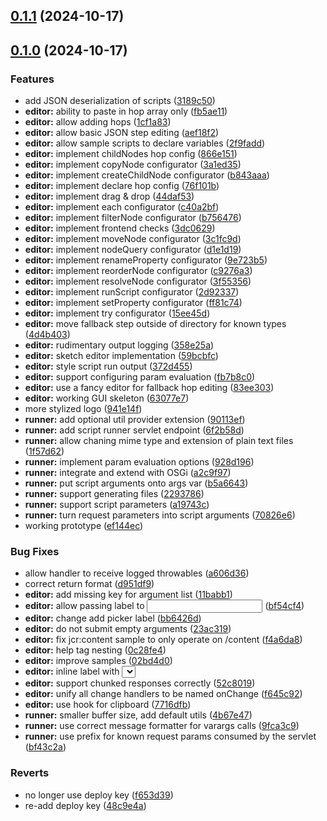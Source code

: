 ## [0.1.1](https://github.com/swisscom/JCR-Hopper/compare/v0.1.0...v0.1.1) (2024-10-17)

## [0.1.0](https://github.com/swisscom/JCR-Hopper/compare/ef144ec37492e90125b5e60d0bb0db35973e9c1c...v0.1.0) (2024-10-17)


### Features

* add JSON deserialization of scripts ([3189c50](https://github.com/swisscom/JCR-Hopper/commit/3189c5019fe555ae84725f063ac2eebe8f3ae4b9))
* **editor:** ability to paste in hop array only ([fb5ae11](https://github.com/swisscom/JCR-Hopper/commit/fb5ae11233cef147e5e628b98bda55176a3083da))
* **editor:** allow adding hops ([1cf1a83](https://github.com/swisscom/JCR-Hopper/commit/1cf1a832ece9d45f7a99440ab685d7b3fe1cccba))
* **editor:** allow basic JSON step editing ([aef18f2](https://github.com/swisscom/JCR-Hopper/commit/aef18f2ba28af67c46cbea0eb1b8f6bc363c2cb2))
* **editor:** allow sample scripts to declare variables ([2f9fadd](https://github.com/swisscom/JCR-Hopper/commit/2f9fadd8e136a789cbdda21756655d61bea52695))
* **editor:** implement childNodes hop config ([866e151](https://github.com/swisscom/JCR-Hopper/commit/866e151c0e7014fc66720f373a52ffbc8d421ca6))
* **editor:** implement copyNode configurator ([3a1ed35](https://github.com/swisscom/JCR-Hopper/commit/3a1ed3586f310572daea7e460f0b093208882b58))
* **editor:** implement createChildNode configurator ([b843aaa](https://github.com/swisscom/JCR-Hopper/commit/b843aaaa96a2d743015bb392277c2919eb9e0fa1))
* **editor:** implement declare hop config ([76f101b](https://github.com/swisscom/JCR-Hopper/commit/76f101b846da6f6a2520bc8aa6b5a97d8b3dfe21))
* **editor:** implement drag & drop ([44daf53](https://github.com/swisscom/JCR-Hopper/commit/44daf537faa649550e83876e1ef35b20f0e51fcb))
* **editor:** implement each configurator ([c40a2bf](https://github.com/swisscom/JCR-Hopper/commit/c40a2bfce5808a912d896090c7772cb2343ba5e2))
* **editor:** implement filterNode configurator ([b756476](https://github.com/swisscom/JCR-Hopper/commit/b7564768e9e7705a6d42abb66dbb6b0d0b0f4cbb))
* **editor:** implement frontend checks ([3dc0629](https://github.com/swisscom/JCR-Hopper/commit/3dc06291cfb13a3f6270a6b89fc03d2693360cfd))
* **editor:** implement moveNode configurator ([3c1fc9d](https://github.com/swisscom/JCR-Hopper/commit/3c1fc9d6f4ddc8bf050edb2fbc40627c9869c6d4))
* **editor:** implement nodeQuery configurator ([d1e1d19](https://github.com/swisscom/JCR-Hopper/commit/d1e1d199e2b80f3e8a58fa91e106f01eddebc1dd))
* **editor:** implement renameProperty configurator ([9e723b5](https://github.com/swisscom/JCR-Hopper/commit/9e723b5004e6fd684b5fe14e707f129b29bbb92e))
* **editor:** implement reorderNode configurator ([c9276a3](https://github.com/swisscom/JCR-Hopper/commit/c9276a38210338b0e3d581466674a1fd8a3a39bf))
* **editor:** implement resolveNode configurator ([3f55356](https://github.com/swisscom/JCR-Hopper/commit/3f55356d4edae9c0c80c637f4678c9bd56aedd8c))
* **editor:** implement runScript configurator ([2d92337](https://github.com/swisscom/JCR-Hopper/commit/2d9233735dc98d198e226d0400d452b99331935d))
* **editor:** implement setProperty configurator ([ff81c74](https://github.com/swisscom/JCR-Hopper/commit/ff81c7427834f6247685f8897df125d0ee3508ec))
* **editor:** implement try configurator ([15ee45d](https://github.com/swisscom/JCR-Hopper/commit/15ee45d20703439306165733be57010438d2fb37))
* **editor:** move fallback step outside of directory for known types ([4d4b403](https://github.com/swisscom/JCR-Hopper/commit/4d4b4032eb792caa165d99ed64c8addc2dad85af))
* **editor:** rudimentary output logging ([358e25a](https://github.com/swisscom/JCR-Hopper/commit/358e25a19509dffccecd5b46dcf7b76d65c6bd3a))
* **editor:** sketch editor implementation ([59bcbfc](https://github.com/swisscom/JCR-Hopper/commit/59bcbfc33719812662d8c55de7b953536a48fcd1))
* **editor:** style script run output ([372d455](https://github.com/swisscom/JCR-Hopper/commit/372d455c11450184ca684b1e47e8dfcff71bbf33))
* **editor:** support configuring param evaluation ([fb7b8c0](https://github.com/swisscom/JCR-Hopper/commit/fb7b8c0d528e0f0d2a2fbdaef70c3a5c43b7a51c))
* **editor:** use a fancy editor for fallback hop editing ([83ee303](https://github.com/swisscom/JCR-Hopper/commit/83ee3035f587c9c9d7a87b799ffcbbb296215fae))
* **editor:** working GUI skeleton ([63077e7](https://github.com/swisscom/JCR-Hopper/commit/63077e77fce9168b73402b8136b5f0bf4665d58f))
* more stylized logo ([941e14f](https://github.com/swisscom/JCR-Hopper/commit/941e14feb5d87e9db5920e04d886519edca11a01))
* **runner:** add optional util provider extension ([90113ef](https://github.com/swisscom/JCR-Hopper/commit/90113ef1ade930c2fd247b9196a05aa2301ae51f))
* **runner:** add script runner servlet endpoint ([6f2b58d](https://github.com/swisscom/JCR-Hopper/commit/6f2b58d2599d6aef298d13a89ded1813cd5237b2))
* **runner:** allow chaning mime type and extension of plain text files ([1f57d62](https://github.com/swisscom/JCR-Hopper/commit/1f57d62d992c94b6ff2d8d81576864cfac8933c6))
* **runner:** implement param evaluation options ([928d196](https://github.com/swisscom/JCR-Hopper/commit/928d196191173947c881602486f05c834acecd9d))
* **runner:** integrate and extend with OSGi ([a2c9f97](https://github.com/swisscom/JCR-Hopper/commit/a2c9f970c19895444756baa89b8d203e538ca781))
* **runner:** put script arguments onto args var ([b5a6643](https://github.com/swisscom/JCR-Hopper/commit/b5a66435e8b84fdbd31e7d489ea108a6c18ed38a))
* **runner:** support generating files ([2293786](https://github.com/swisscom/JCR-Hopper/commit/2293786866abfce09a173c7276daac99dca36569))
* **runner:** support script parameters ([a19743c](https://github.com/swisscom/JCR-Hopper/commit/a19743cd6726a9836f0e40898ebd0fd8b7c3581b))
* **runner:** turn request parameters into script arguments ([70826e6](https://github.com/swisscom/JCR-Hopper/commit/70826e6e7d7ed4f85f6153f5e718041eb4aa27b2))
* working prototype ([ef144ec](https://github.com/swisscom/JCR-Hopper/commit/ef144ec37492e90125b5e60d0bb0db35973e9c1c))


### Bug Fixes

* allow handler to receive logged throwables ([a606d36](https://github.com/swisscom/JCR-Hopper/commit/a606d363e486991dc5d7a02ed9fed063de8782ca))
* correct return format ([d951df9](https://github.com/swisscom/JCR-Hopper/commit/d951df96b6d84570b091ed594da7f29915517db5))
* **editor:** add missing key for argument list ([11babb1](https://github.com/swisscom/JCR-Hopper/commit/11babb12d39ad20991d67c4be5b2978ebe85a72f))
* **editor:** allow passing label to <Input> ([bf54cf4](https://github.com/swisscom/JCR-Hopper/commit/bf54cf435b0a938cf6db14b2d1419f82d9c7a011))
* **editor:** change add picker label ([bb6426d](https://github.com/swisscom/JCR-Hopper/commit/bb6426d6ce29ce7fb9b60db155e9b30ddead5402))
* **editor:** do not submit empty arguments ([23ac319](https://github.com/swisscom/JCR-Hopper/commit/23ac3195012cddc64d0490449adf588fa9f93475))
* **editor:** fix jcr:content sample to only operate on /content ([f4a6da8](https://github.com/swisscom/JCR-Hopper/commit/f4a6da85c836d1611b6d68daed3b18749c3843e9))
* **editor:** help tag nesting ([0c28fe4](https://github.com/swisscom/JCR-Hopper/commit/0c28fe4de7c2b666953f8c6c852462f67e291e0d))
* **editor:** improve samples ([02bd4d0](https://github.com/swisscom/JCR-Hopper/commit/02bd4d0e9a95bd6b6986bfbe27ce5d82505abd16))
* **editor:** inline label with <Select> ([ec9581a](https://github.com/swisscom/JCR-Hopper/commit/ec9581a72b86588f7e3ce83baace419c5ab10d1e))
* **editor:** support chunked responses correctly ([52c8019](https://github.com/swisscom/JCR-Hopper/commit/52c801941c7db9a2a6c22444bf98bb8e7b5a855a))
* **editor:** unify all change handlers to be named onChange ([f645c92](https://github.com/swisscom/JCR-Hopper/commit/f645c92215a654b4ddbf505bb95244dd270d8379))
* **editor:** use hook for clipboard ([7716dfb](https://github.com/swisscom/JCR-Hopper/commit/7716dfb6a4dddb3bdc6f632c9c6b18ed21a93147))
* **runner:** smaller buffer size, add default utils ([4b67e47](https://github.com/swisscom/JCR-Hopper/commit/4b67e47c3f4fc18e1e720bc86ac7529396ed5625))
* **runner:** use correct message formatter for varargs calls ([9fca3c9](https://github.com/swisscom/JCR-Hopper/commit/9fca3c9d6b263cd86cfb948ae0d84ca4421b98b7))
* **runner:** use prefix for known request params consumed by the servlet ([bf43c2a](https://github.com/swisscom/JCR-Hopper/commit/bf43c2a48b96de3666837ab37eebcaaf2bb65ee5))


### Reverts

* no longer use deploy key ([f653d39](https://github.com/swisscom/JCR-Hopper/commit/f653d39f019f5dabb90205f25c2a5fce9331a8f4))
* re-add deploy key ([48c9e4a](https://github.com/swisscom/JCR-Hopper/commit/48c9e4afc9edb244b0b4a9c5c7abebeb1cd71598))

